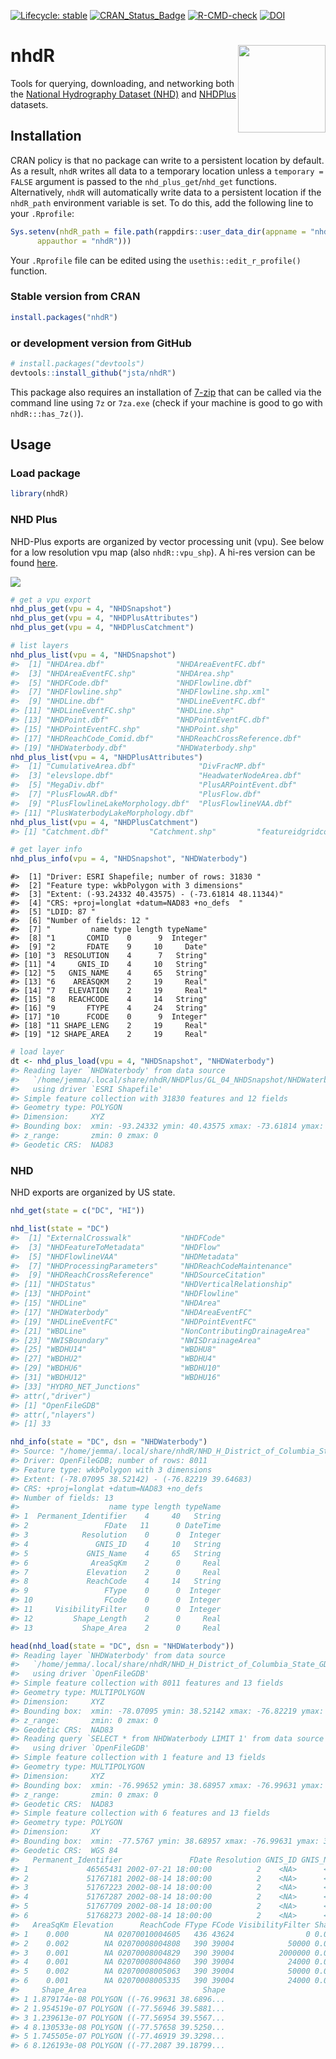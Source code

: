 
<!-- README.md is generated from README.Rmd. Please edit that file -->

[![Lifecycle:
stable](https://img.shields.io/badge/lifecycle-stable-brightgreen.svg)](https://lifecycle.r-lib.org/articles/stages.html#stable)
[![CRAN_Status_Badge](http://www.r-pkg.org/badges/version/nhdR)](https://cran.r-project.org/package=nhdR)
[![R-CMD-check](https://github.com/jsta/nhdR/actions/workflows/R-CMD-check.yml/badge.svg)](https://github.com/jsta/nhdR/actions/workflows/R-CMD-check.yml)
[![DOI](https://zenodo.org/badge/75339263.svg)](https://zenodo.org/badge/latestdoi/75339263)

# nhdR <a href='https://jsta.github.io/nhdR/'><img src="man/figures/logo.png" align="right" height=140/></a>

Tools for querying, downloading, and networking both the [National
Hydrography Dataset (NHD)](https://www.usgs.gov/national-hydrography)
and
[NHDPlus](https://www.epa.gov/waterdata/nhdplus-national-hydrography-dataset-plus)
datasets.

## Installation

CRAN policy is that no package can write to a persistent location by
default. As a result, `nhdR` writes all data to a temporary location
unless a `temporary = FALSE` argument is passed to the
`nhd_plus_get`/`nhd_get` functions. Alternatively, `nhdR` will
automatically write data to a persistent location if the `nhdR_path`
environment variable is set. To do this, add the following line to your
`.Rprofile`:

``` r
Sys.setenv(nhdR_path = file.path(rappdirs::user_data_dir(appname = "nhdR",
      appauthor = "nhdR")))
```

Your `.Rprofile` file can be edited using the
`usethis::edit_r_profile()` function.

### Stable version from CRAN

``` r
install.packages("nhdR")
```

### or development version from GitHub

``` r
# install.packages("devtools")
devtools::install_github("jsta/nhdR")
```

This package also requires an installation of
[7-zip](https://www.7-zip.org/) that can be called via the command line
using `7z` or `7za.exe` (check if your machine is good to go with
`nhdR:::has_7z()`).

## Usage

### Load package

``` r
library(nhdR)
```

### NHD Plus

NHD-Plus exports are organized by vector processing unit (vpu). See
below for a low resolution vpu map (also `nhdR::vpu_shp`). A hi-res
version can be found
[here](https://www.epa.gov/waterdata/nhdplus-global-data).

![](man/figures/README-unnamed-chunk-4-1.png)<!-- -->

``` r
# get a vpu export
nhd_plus_get(vpu = 4, "NHDSnapshot")
nhd_plus_get(vpu = 4, "NHDPlusAttributes")
nhd_plus_get(vpu = 4, "NHDPlusCatchment")
```

``` r
# list layers
nhd_plus_list(vpu = 4, "NHDSnapshot")
#>  [1] "NHDArea.dbf"                "NHDAreaEventFC.dbf"        
#>  [3] "NHDAreaEventFC.shp"         "NHDArea.shp"               
#>  [5] "NHDFCode.dbf"               "NHDFlowline.dbf"           
#>  [7] "NHDFlowline.shp"            "NHDFlowline.shp.xml"       
#>  [9] "NHDLine.dbf"                "NHDLineEventFC.dbf"        
#> [11] "NHDLineEventFC.shp"         "NHDLine.shp"               
#> [13] "NHDPoint.dbf"               "NHDPointEventFC.dbf"       
#> [15] "NHDPointEventFC.shp"        "NHDPoint.shp"              
#> [17] "NHDReachCode_Comid.dbf"     "NHDReachCrossReference.dbf"
#> [19] "NHDWaterbody.dbf"           "NHDWaterbody.shp"
nhd_plus_list(vpu = 4, "NHDPlusAttributes")
#>  [1] "CumulativeArea.dbf"              "DivFracMP.dbf"                  
#>  [3] "elevslope.dbf"                   "HeadwaterNodeArea.dbf"          
#>  [5] "MegaDiv.dbf"                     "PlusARPointEvent.dbf"           
#>  [7] "PlusFlowAR.dbf"                  "PlusFlow.dbf"                   
#>  [9] "PlusFlowlineLakeMorphology.dbf"  "PlusFlowlineVAA.dbf"            
#> [11] "PlusWaterbodyLakeMorphology.dbf"
nhd_plus_list(vpu = 4, "NHDPlusCatchment")
#> [1] "Catchment.dbf"         "Catchment.shp"         "featureidgridcode.dbf"
```

``` r
# get layer info
nhd_plus_info(vpu = 4, "NHDSnapshot", "NHDWaterbody")
```

    #>  [1] "Driver: ESRI Shapefile; number of rows: 31830 "     
    #>  [2] "Feature type: wkbPolygon with 3 dimensions"         
    #>  [3] "Extent: (-93.24332 40.43575) - (-73.61814 48.11344)"
    #>  [4] "CRS: +proj=longlat +datum=NAD83 +no_defs  "         
    #>  [5] "LDID: 87 "                                          
    #>  [6] "Number of fields: 12 "                              
    #>  [7] "         name type length typeName"                 
    #>  [8] "1       COMID    0      9  Integer"                 
    #>  [9] "2       FDATE    9     10     Date"                 
    #> [10] "3  RESOLUTION    4      7   String"                 
    #> [11] "4     GNIS_ID    4     10   String"                 
    #> [12] "5   GNIS_NAME    4     65   String"                 
    #> [13] "6    AREASQKM    2     19     Real"                 
    #> [14] "7   ELEVATION    2     19     Real"                 
    #> [15] "8   REACHCODE    4     14   String"                 
    #> [16] "9       FTYPE    4     24   String"                 
    #> [17] "10      FCODE    0      9  Integer"                 
    #> [18] "11 SHAPE_LENG    2     19     Real"                 
    #> [19] "12 SHAPE_AREA    2     19     Real"

``` r
# load layer
dt <- nhd_plus_load(vpu = 4, "NHDSnapshot", "NHDWaterbody")
#> Reading layer `NHDWaterbody' from data source 
#>   `/home/jemma/.local/share/nhdR/NHDPlus/GL_04_NHDSnapshot/NHDWaterbody.shp' 
#>   using driver `ESRI Shapefile'
#> Simple feature collection with 31830 features and 12 fields
#> Geometry type: POLYGON
#> Dimension:     XYZ
#> Bounding box:  xmin: -93.24332 ymin: 40.43575 xmax: -73.61814 ymax: 48.11344
#> z_range:       zmin: 0 zmax: 0
#> Geodetic CRS:  NAD83
```

### NHD

NHD exports are organized by US state.

``` r
nhd_get(state = c("DC", "HI"))
```

``` r
nhd_list(state = "DC")
#>  [1] "ExternalCrosswalk"           "NHDFCode"                   
#>  [3] "NHDFeatureToMetadata"        "NHDFlow"                    
#>  [5] "NHDFlowlineVAA"              "NHDMetadata"                
#>  [7] "NHDProcessingParameters"     "NHDReachCodeMaintenance"    
#>  [9] "NHDReachCrossReference"      "NHDSourceCitation"          
#> [11] "NHDStatus"                   "NHDVerticalRelationship"    
#> [13] "NHDPoint"                    "NHDFlowline"                
#> [15] "NHDLine"                     "NHDArea"                    
#> [17] "NHDWaterbody"                "NHDAreaEventFC"             
#> [19] "NHDLineEventFC"              "NHDPointEventFC"            
#> [21] "WBDLine"                     "NonContributingDrainageArea"
#> [23] "NWISBoundary"                "NWISDrainageArea"           
#> [25] "WBDHU14"                     "WBDHU8"                     
#> [27] "WBDHU2"                      "WBDHU4"                     
#> [29] "WBDHU6"                      "WBDHU10"                    
#> [31] "WBDHU12"                     "WBDHU16"                    
#> [33] "HYDRO_NET_Junctions"        
#> attr(,"driver")
#> [1] "OpenFileGDB"
#> attr(,"nlayers")
#> [1] 33
```

``` r
nhd_info(state = "DC", dsn = "NHDWaterbody")
#> Source: "/home/jemma/.local/share/nhdR/NHD_H_District_of_Columbia_State_GDB.gdb", layer: "NHDWaterbody"
#> Driver: OpenFileGDB; number of rows: 8011 
#> Feature type: wkbPolygon with 3 dimensions
#> Extent: (-78.07095 38.52142) - (-76.82219 39.64683)
#> CRS: +proj=longlat +datum=NAD83 +no_defs 
#> Number of fields: 13 
#>                    name type length typeName
#> 1  Permanent_Identifier    4     40   String
#> 2                 FDate   11      0 DateTime
#> 3            Resolution    0      0  Integer
#> 4               GNIS_ID    4     10   String
#> 5             GNIS_Name    4     65   String
#> 6              AreaSqKm    2      0     Real
#> 7             Elevation    2      0     Real
#> 8             ReachCode    4     14   String
#> 9                 FType    0      0  Integer
#> 10                FCode    0      0  Integer
#> 11     VisibilityFilter    0      0  Integer
#> 12         Shape_Length    2      0     Real
#> 13           Shape_Area    2      0     Real
```

``` r
head(nhd_load(state = "DC", dsn = "NHDWaterbody"))
#> Reading layer `NHDWaterbody' from data source 
#>   `/home/jemma/.local/share/nhdR/NHD_H_District_of_Columbia_State_GDB.gdb' 
#>   using driver `OpenFileGDB'
#> Simple feature collection with 8011 features and 13 fields
#> Geometry type: MULTIPOLYGON
#> Dimension:     XYZ
#> Bounding box:  xmin: -78.07095 ymin: 38.52142 xmax: -76.82219 ymax: 39.64683
#> z_range:       zmin: 0 zmax: 0
#> Geodetic CRS:  NAD83
#> Reading query `SELECT * from NHDWaterbody LIMIT 1' from data source `/home/jemma/.local/share/nhdR/NHD_H_District_of_Columbia_State_GDB.gdb' 
#>   using driver `OpenFileGDB'
#> Simple feature collection with 1 feature and 13 fields
#> Geometry type: MULTIPOLYGON
#> Dimension:     XYZ
#> Bounding box:  xmin: -76.99652 ymin: 38.68957 xmax: -76.99631 ymax: 38.6897
#> z_range:       zmin: 0 zmax: 0
#> Geodetic CRS:  NAD83
#> Simple feature collection with 6 features and 13 fields
#> Geometry type: POLYGON
#> Dimension:     XY
#> Bounding box:  xmin: -77.5767 ymin: 38.68957 xmax: -76.99631 ymax: 39.5882
#> Geodetic CRS:  WGS 84
#>   Permanent_Identifier               FDate Resolution GNIS_ID GNIS_Name
#> 1             46565431 2002-07-21 18:00:00          2    <NA>      <NA>
#> 2             51767181 2002-08-14 18:00:00          2    <NA>      <NA>
#> 3             51767223 2002-08-14 18:00:00          2    <NA>      <NA>
#> 4             51767287 2002-08-14 18:00:00          2    <NA>      <NA>
#> 5             51767709 2002-08-14 18:00:00          2    <NA>      <NA>
#> 6             51768273 2002-08-14 18:00:00          2    <NA>      <NA>
#>   AreaSqKm Elevation      ReachCode FType FCode VisibilityFilter Shape_Length
#> 1    0.000        NA 02070010004605   436 43624                0 0.0005402029
#> 2    0.002        NA 02070008004808   390 39004            50000 0.0017289109
#> 3    0.001        NA 02070008004829   390 39004          2000000 0.0013369633
#> 4    0.001        NA 02070008004860   390 39004            24000 0.0011083831
#> 5    0.002        NA 02070008005063   390 39004            50000 0.0016429957
#> 6    0.001        NA 02070008005335   390 39004            24000 0.0012442057
#>     Shape_Area                          Shape
#> 1 1.879174e-08 POLYGON ((-76.99631 38.6896...
#> 2 1.954519e-07 POLYGON ((-77.56946 39.5881...
#> 3 1.239613e-07 POLYGON ((-77.56954 39.5567...
#> 4 8.130533e-08 POLYGON ((-77.57658 39.5250...
#> 5 1.745505e-07 POLYGON ((-77.46919 39.3298...
#> 6 8.126193e-08 POLYGON ((-77.2087 39.18799...
```
